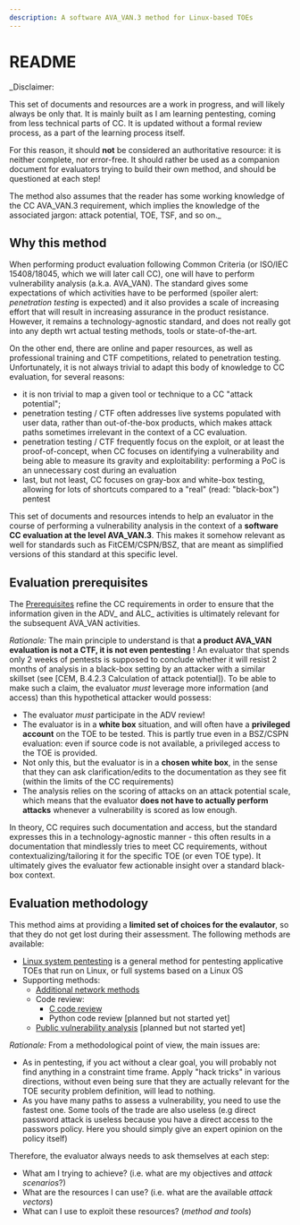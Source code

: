 ```yaml
---
description: A software AVA_VAN.3 method for Linux-based TOEs
---
```


# README

_Disclaimer:

This set of documents and resources are a work in progress, and will likely always be only that. It is mainly built as I am learning pentesting, coming from less technical parts of CC. It is updated without a formal review process, as a part of the learning process itself.

For this reason, it should **not** be considered an authoritative resource: it is neither complete, nor error-free. It should rather be used as a companion document for evaluators trying to build their own method, and should be questioned at each step!

The method also assumes that the reader has some working knowledge of the CC AVA\_VAN.3 requirement, which implies the knowledge of the associated jargon: attack potential, TOE, TSF, and so on._

## Why this method

When performing product evaluation following Common Criteria (or ISO/IEC 15408/18045, which we will later call CC), one will have to perform vulnerability analysis (a.k.a. AVA\_VAN). The standard gives some expectations of which activities have to be performed (spoiler alert: _penetration testing_ is expected) and it also provides a scale of increasing effort that will result in increasing assurance in the product resistance. However, it remains a technology-agnostic standard, and does not really got into any depth wrt actual testing methods, tools or state-of-the-art.

On the other end, there are online and paper resources, as well as professional training and CTF competitions, related to penetration testing. Unfortunately, it is not always trivial to adapt this body of knowledge to CC evaluation, for several reasons:

 - it is non trivial to map a given tool or technique to a CC "attack potential";
 - penetration testing / CTF often addresses live systems populated with user data, rather than out-of-the-box products, which makes attack paths sometimes irrelevant in the context of a CC evaluation.
 - penetration testing / CTF frequently focus on the exploit, or at least the proof-of-concept, when CC focuses on identifying a vulnerability and being able to measure its gravity and exploitability: performing a PoC is an unnecessary cost during an evaluation
 - last, but not least, CC focuses on gray-box and white-box testing, allowing for lots of shortcuts compared to a "real" (read: "black-box") pentest

This set of documents and resources intends to help an evaluator in the course of performing a vulnerability analysis in the context of a **software CC evaluation at the level AVA\_VAN.3**. This makes it somehow relevant as well for standards such as FitCEM/CSPN/BSZ, that are meant as simplified versions of this standard at this specific level.

## Evaluation prerequisites
The [Prerequisites](Linux\_pentest/0\_Prerequisites.md) refine the CC requirements  in order to ensure that the information given in the ADV\_ and ALC\_ activities is ultimately relevant for the subsequent AVA\_VAN activities.


*Rationale:*
The main principle to understand is that **a product AVA\_VAN evaluation is not a CTF, it is not even pentesting** ! An evaluator that spends only 2 weeks of pentests is supposed to conclude whether it will resist 2 months of analysis in a black-box setting by an attacker with a similar skillset (see \[CEM, B.4.2.3 Calculation of attack potential]). To be able to make such a claim, the evaluator _must_ leverage more information (and access) than this hypothetical  attacker would possess:&#x20;

 - The evaluator _must_ participate in the ADV review! &#x20;
 - The evaluator is in a **white box** situation, and will often have a **privileged account** on the TOE to be tested. This is partly true even in a BSZ/CSPN evaluation: even if source code is not available, a privileged access to the TOE is provided.
 - Not only this, but the evaluator is in a **chosen white box**, in the sense that they can ask clarification/edits to the documentation as they see fit (within the limits of the CC requirements)
 - The analysis relies on the scoring of attacks on an attack potential scale, which means that the evaluator **does not have to actually perform attacks** whenever a vulnerability is scored as low enough.

In theory, CC requires such documentation and access, but the standard expresses this in a technology-agnostic manner - this often results in a documentation that mindlessly tries to meet CC requirements, without contextualizing/tailoring it for the specific TOE (or even TOE type). It ultimately gives the evaluator few actionable insight over a standard black-box context.


## Evaluation methodology

This method aims at providing a **limited set of choices for the evalautor**, so that they do not get lost during their assessment. The following methods are available:

 - [Linux system pentesting](Linux\_pentest/1\_Linux\_system\_pentesting.md) is a general method for pentesting applicative TOEs that run on Linux, or full systems based on a Linux OS
 - Supporting methods:
   - [Additional network methods](Linux_pentest/2_Additional_network_methods.md)
   - Code review:
     - [C code review](Linux\_pentest/Code\_review/C\_code\_review\_VAN3.md)
     - Python code review \[planned but not started yet]
   - [Public vulnerability analysis](\_1\_Public\_vulnerability\_analysis/Public\_vulnerability\_analysis\_101.md) \[planned but not started yet]

*Rationale:*
From a methodological point of view, the main issues are:

 - As in pentesting, if you act without a clear goal, you will probably not find anything in a constraint time frame. Apply "hack tricks" in various directions, without even being sure that they are actually relevant for the TOE security problem definition, will lead to nothing.
 - As you have many paths to assess a vulnerability, you need to use the fastest one. Some tools of the trade are also useless (e.g direct password attack is useless because you have a direct access to the passwors policy. Here you should simply give an expert opinion on the policy itself)

Therefore, the evaluator always needs to ask themselves at each step:

 - What am I trying to achieve? (i.e. what are my objectives and _attack scenarios_?)
 - What are the resources I can use? (i.e. what are the available _attack vectors_)
 - What can I use to exploit these resources? (_method and tools_)

